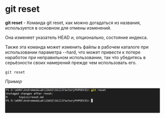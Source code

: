 # git reset

**git reset** - Команда git reset, как можно догадаться из названия, используется в основном для отмены изменений. 

Она изменяет указатель HEAD и, опционально, состояние индекса. 

Также эта команда может изменить файлы в рабочем каталоге при использовании параметра --hard, что может привести к потере наработок при неправильном использовании, так что убедитесь в серьёзности своих намерений прежде чем использовать его.

```bash=
git reset
```

*Пример*

![git checkout](/pics/Reset.png)
